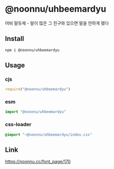 # @noonnu/uhbeemardyu
어비 말듀체 - 말이 많은 그 친구와 있으면 말을 안하게 됐다

## Install
```sh
npm i @noonnu/uhbeemardyu
```
## Usage
### cjs
```js
require("@noonnu/uhbeemardyu")
```
### esm
```js
import "@noonnu/uhbeemardyu"
```
### css-loader
```css
@import "~@noonnu/uhbeemardyu/index.css"
```

## Link
https://noonnu.cc/font_page/170